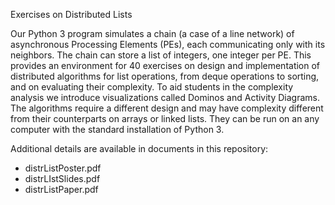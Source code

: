 Exercises on Distributed Lists

Our Python 3 program simulates a chain (a case of a line network) of asynchronous Processing Elements (PEs), each communicating only with its neighbors.  The chain can store a list of integers, one integer per PE. This provides an environment for 40 exercises on design and implementation of distributed algorithms for list operations, from deque operations to sorting, and on evaluating their complexity. To aid students in the complexity analysis we introduce visualizations called  Dominos and Activity Diagrams. The algorithms require a different design and may have complexity different from their counterparts on arrays or linked lists. They can be run on an any computer with the standard installation of Python 3. 

Additional details are available in documents in this repository:
* distrListPoster.pdf
* distrLIstSlides.pdf
* distrListPaper.pdf
